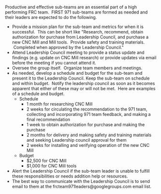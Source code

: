   <div class="content">
    <div class="field field-name-body field-type-text-with-summary field-label-hidden"><div class="field-items"><div class="field-item even"><p>Productive and effective sub-teams are an essential part of a high performing FRC team.  FIRST 971 sub-teams are formed as needed and their leaders are expected to do the following.</p><ul><li>Provide a mission plan for the sub-team and metrics for when it is successful.  This can be short like "Research, recommend, obtain authorization for purchase from Leadership Council, and purchase a new CNC Mill and Mill tools.  Provide safety and training materials.  Completed when approved by the Leadership Council."</li><li>Attend Leadership Council meeting to provide a status update and findings (e.g. update on CNC Mill research) or provide updates via email before the meeting if you cannot attend it.</li><li>Oversee the group itself.  Organize team members and meetings.  </li><li>As needed, develop a schedule and budget for the sub-team and present it to the Leadership Council. Keep the sub-team on schedule and within budget.  Notify the leadership council as soon as it becomes apparent that either of these may or will not be met.  Here are examples of a schedule and budget.<ul><li>Schedule<ul><li>1 month for researching CNC Mill</li><li>2 weeks for circulating the recommendation to the 971 team, collecting and incorporating 971 team feedback, and making a final recommendation</li><li>1 week to obtain authorization for purchase and making the purchase</li><li>2 months for delivery and making safety and training materials and seeking Leadership council approval for them</li><li>2 weeks for installing and verifying operation of the new CNC Mill</li></ul></li><li>Budget<ul><li>$2,500 for CNC Mill</li><li>$1,000 for CNC Mill tools</li></ul></li></ul></li><li>Alert the Leadership Council if the sub-team leader is unable to fulfill these responsibilities or needs addition help or resources.</li><li>The best way to communicate with the Leadership Council is to send email to them at the frcteam971leaders@googlegroups.com email list.</li></ul></div></div></div>  </div>

  
  
</div>
  </div>
</div>
  </div>
    </div>
 
